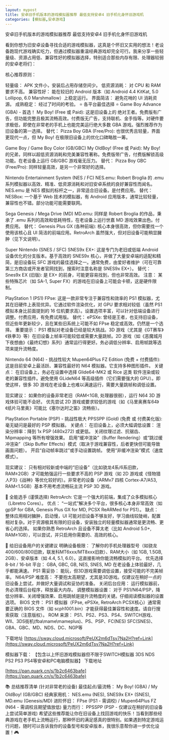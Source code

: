 ```yaml
---
layout: mypost
title: 安卓旧手机版本的游戏模拟器推荐 最低支持安卓4 旧手机化身怀旧游戏机 
categories: [模拟器,安卓游戏]
---
```


安卓旧手机版本的游戏模拟器推荐 最低支持安卓4 旧手机化身怀旧游戏机                                

看到你想为旧安卓设备寻找合适的游戏模拟器，这真是个怀旧又实用的想法！老设备跑现代游戏确实吃力，但通过模拟器重温经典游戏却完全可行。我来分享一些轻量级、资源占用低、兼容性好的模拟器选择，特别适合那些内存有限、处理器较弱的安卓老将们：

核心推荐原则：

轻量级： APK 文件小，安装后占用存储空间少。
低资源消耗： 对 CPU 和 RAM 要求不高。
兼容性好： 能在较旧的 Android 版本（如 Android 4.4 KitKat, 5.0 Lollipop, 6.0 Marshmallow）上稳定运行。
界面简洁： 避免花哨的 UI 消耗资源。
成熟稳定： 经过了时间的考验。
⭐ 各平台最佳选择 ⭐
Game Boy Advance (GBA) - 首选！
My Boy! (Free 或 Paid): 这是旧设备上的 绝对王者。免费版有广告，但功能完整且极其流畅高效。付费版无广告，支持联机、金手指等。对硬件要求极低，即使在非常老的手机上也能完美运行绝大多数 GBA 游戏。强烈推荐作为旧设备的第一选择。
替代： Pizza Boy GBA (Free/Pro): 也很优秀且轻量，界面更现代一点，但 My Boy! 在极限旧设备上的优化口碑略胜一筹。



Game Boy / Game Boy Color (GB/GBC)
My OldBoy! (Free 或 Paid): My Boy! 的兄弟，同样以超低资源消耗和完美兼容性著称。免费版带广告，付费版解锁高级功能。在老设备上运行 GB/GBC 游戏毫无压力。
替代： Pizza Boy GBC (Free/Pro): 同样轻量高效，是另一个非常好的选择。



Nintendo Entertainment System (NES / FC)
NES.emu: Robert Broglia 的 .emu 系列模拟器以高效、精准、低资源消耗和对旧安卓系统的良好兼容性而闻名。NES.emu 是 NES 模拟的标杆之一，非常适合旧设备。是付费应用。
替代： NESBox: 一个基于 Web 技术的模拟器，有 Android 应用版本，通常比较轻量，兼容性也不错。部分功能可能需要联网。



Sega Genesis / Mega Drive (MD)
MD.emu: 同样是 Robert Broglia 的作品，秉承了 .emu 系列的高效和低耗特性，在老设备上运行世嘉 MD 游戏效果出色。付费应用。
替代： Genesis Plus GX (各种前端): 核心本身很高效，但你需要找一个使用该核心且 UI 简洁的前端应用。RetroArch 虽然强大，但对旧设备可能稍显臃肿（见下文说明）。



Super Nintendo (SNES / SFC)
SNES9x EX+: 这是专门为老旧或低端 Android 设备优化的分支版本。基于高效的 SNES9x 核心，并做了大量安卓端的适配和精简，是旧设备玩 SFC 游戏的最佳选择之一。通常免费，由爱好者维护（可在可靠第三方商店或开发者官网找到，搜索时注意名称是 SNES9x EX+）。
替代： Snes9x EX (旧版): 是 EX+ 的前身，可能更容易找到，但也非常高效。
注意： 某些特殊芯片（如 SA-1, Super FX）的游戏在旧设备上可能会卡顿，这是硬件限制。

PlayStation 1 (PS1)
FPse: 这是一款非常专注于兼容性和效率的 PS1 模拟器，尤其在旧硬件上表现优异。它通过软件渲染优化，对 GPU 要求相对较低（虽然 PS1 模拟本身比前面提到的 16 位机要求高）。设置选项丰富，可以针对低端设备进行调整。付费应用，有免费试用版。
替代： ePSXe: 曾经是王者，也支持旧设备，但近些年更新较少，且在某些旧系统上可能不如 FPse 稳定或高效。仍然是一个选择。
重要提示： PS1 模拟对老设备已经是较大挑战。3D 游戏（尤其是《GT赛车》《铁拳3》等）在旧设备上帧率可能较低或需要大量跳帧。2D 游戏（如《恶魔城月下夜想曲》《最终幻想》系列）通常运行得更好。务必调低分辨率、启用帧跳等选项来提升流畅度。



Nintendo 64 (N64) - 挑战性较大
Mupen64Plus FZ Edition (免费 + 付费插件): 这是目前安卓上最活跃、兼容性最好的 N64 模拟器。它支持多种图形插件。
关键点： 在旧设备上，务必在设置中选择 Glide64-MK2 或 Rice 这类 软件渲染或较老的兼容性插件。避免使用 GLideN64 等高级插件（它们需要强大的 GPU）。即使这样，很多 3D 游戏在老设备上也难以满速运行，需要大量跳帧和调低设置。

现实建议： 如果你的设备非常老旧（RAM<1GB, 处理器很弱），运行 N64 3D 游戏体验可能不会好。 优先尝试 2D 游戏或要求较低的游戏（如《马里奥赛车64》《纸片马里奥》可能比《塞尔达时之笛》流畅些）。

PlayStation Portable (PSP) - 挑战性极大
PPSSPP (Gold) (免费 或 付费美化版): 毫无疑问是最好的 PSP 模拟器。
关键点： 在旧设备上，必须大幅调低设置：
渲染分辨率：降到 1x PSP (480x272) 或更低。
关闭纹理过滤、抗锯齿、Mipmapping 等所有增强效果。
启用“缓冲渲染”（Buffer Rendering）或“跳过缓冲渲染”（Skip Buffer Effects）模式（取决于游戏兼容性，后者更快但可能导致画面问题）。
开启“自动帧率跳过”或手动设置跳帧。
使用“非缓冲渲染”模式（速度模式）。


现实建议： 只有相对较新或中端的“旧设备”（比如骁龙4系/6系旧款，RAM≥2GB）才可能勉强运行一些要求不高的 PSP 游戏（如 2D 游戏或《怪物猎人P3》《战神》等优化较好的）。非常老的设备（ARMv7 四核 Cortex-A7/A53, RAM<1.5GB）基本不用考虑流畅玩主流 PSP 3D 游戏。






🧩 全能选手 (谨慎选择)
RetroArch: 它是一个强大的前端，集成了众多模拟核心（Libretro Cores）。
优点： “一站式”解决多个平台，很多核心本身非常高效（如 gpSP for GBA, Genesis Plus GX for MD, PCSX ReARMed for PS1）。
缺点： 整体应用相对臃肿，启动慢，UI 可能对旧设备不够友好，学习曲线较陡峭，配置相对复杂。对于资源极其有限的旧设备，安装独立的轻量模拟器通常是更流畅、更省心的选择。 如果你熟悉 RetroArch 且设备不算太老（比如 Android 5.0+, RAM≥1GB），可以尝试，并只启用你需要的、高效的核心。



📌 给旧设备用户的关键建议
明确设备极限： 了解你的手机处理器型号（如骁龙400/600/800旧款，联发科MT6xxx/MT8xxx旧款）、RAM大小（如 1GB, 1.5GB, 2GB）、安卓版本（如 4.4, 5.1, 6.0）。这直接影响你能流畅模拟的平台。
优先选择 8-bit / 16-bit 平台： GBA, GBC, GB, NES, SNES, MD 在老设备上体验最好，几乎都能满速。
PS1 需妥协： 能玩，但3D游戏需要调低设置，接受可能的不完美帧率。
N64/PSP 难度高： 不要抱太高期望，尤其是3D游戏。仅建议在稍好一点的旧设备上尝试，并做好大量调试和妥协的准备。
关闭后台应用： 运行模拟器前，务必清理后台程序，释放最大内存。
调整模拟器设置： 对于 PS1/N64/PSP，降低分辨率、关闭增强效果、启用跳帧是提升流畅度的关键。仔细阅读模拟器的设置选项。
BIOS 文件： PS1 模拟器（FPse, ePSXe, RetroArch PCSX核心）通常需要正确的 BIOS 文件（如 scph1001.bin）才能获得最佳兼容性和速度。请自行搜索获取（注意版权）。
ROM 来源： PS1、PS2、PS3、PS4、SWITCH游戏、WII、3DS街机(fba\mame\mameplus)、PS、PSP、FC(NES) SFC(SNES)、GBA、GBC、MD、NDS、DC、NGP等

下载地址 [https://sway.cloud.microsoft/PeUX2m6dTsv7Na2H?ref=Link](https://sway.cloud.microsoft/PeUX2m6dTsv7Na2H?ref=Link)

模拟器下载： 【包含以上怀旧游戏模拟器但不限于SWITCH模拟器 3DS NDS PS2 PS3 PS4等安卓和PC电脑模拟器】
下载地址 

[https://pan.quark.cn/s/1b2c6463bafe](https://pan.quark.cn/s/1b2c6463bafe)

📚 总结推荐清单 (针对非常老的设备)
最佳起点/最流畅： My Boy! (GBA) / My OldBoy! (GB/GBC)
经典家用机： NES.emu (NES), SNES9x EX+ (SNES), MD.emu (Genesis/MD)
进阶怀旧： FPse (PS1 - 需调校) / Mupen64Plus FZ (N64 - 需调校且期望值放低)
量力而行： PPSSPP (PSP - 仅建议在稍好的旧设备上尝试简单游戏)
希望这些推荐能让你在旧设备上找回游戏的快乐！当看到那些经典游戏在老手机上流畅运行，那种怀旧的满足感真的很特别。如果遇到特定游戏运行问题，随时可以告诉我你的设备型号和安卓版本，我很乐意帮你进一步优化设置！🎮
